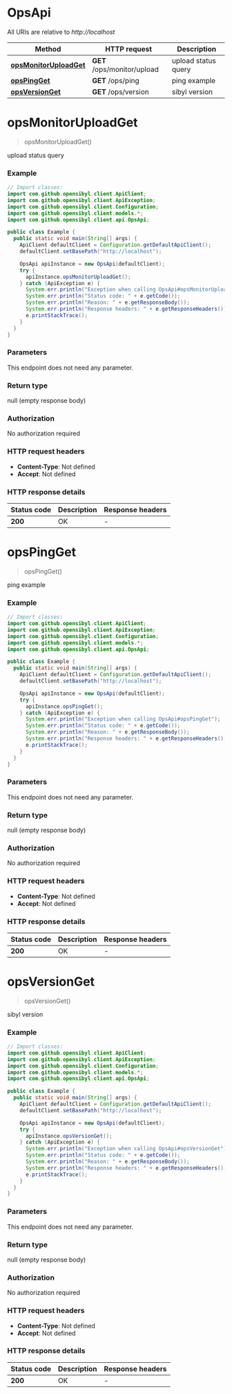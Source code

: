 # OpsApi

All URIs are relative to *http://localhost*

| Method | HTTP request | Description |
|------------- | ------------- | -------------|
| [**opsMonitorUploadGet**](OpsApi.md#opsMonitorUploadGet) | **GET** /ops/monitor/upload | upload status query |
| [**opsPingGet**](OpsApi.md#opsPingGet) | **GET** /ops/ping | ping example |
| [**opsVersionGet**](OpsApi.md#opsVersionGet) | **GET** /ops/version | sibyl version |


<a name="opsMonitorUploadGet"></a>
# **opsMonitorUploadGet**
> opsMonitorUploadGet()

upload status query

### Example
```java
// Import classes:
import com.github.opensibyl.client.ApiClient;
import com.github.opensibyl.client.ApiException;
import com.github.opensibyl.client.Configuration;
import com.github.opensibyl.client.models.*;
import com.github.opensibyl.client.api.OpsApi;

public class Example {
  public static void main(String[] args) {
    ApiClient defaultClient = Configuration.getDefaultApiClient();
    defaultClient.setBasePath("http://localhost");

    OpsApi apiInstance = new OpsApi(defaultClient);
    try {
      apiInstance.opsMonitorUploadGet();
    } catch (ApiException e) {
      System.err.println("Exception when calling OpsApi#opsMonitorUploadGet");
      System.err.println("Status code: " + e.getCode());
      System.err.println("Reason: " + e.getResponseBody());
      System.err.println("Response headers: " + e.getResponseHeaders());
      e.printStackTrace();
    }
  }
}
```

### Parameters
This endpoint does not need any parameter.

### Return type

null (empty response body)

### Authorization

No authorization required

### HTTP request headers

 - **Content-Type**: Not defined
 - **Accept**: Not defined

### HTTP response details
| Status code | Description | Response headers |
|-------------|-------------|------------------|
| **200** | OK |  -  |

<a name="opsPingGet"></a>
# **opsPingGet**
> opsPingGet()

ping example

### Example
```java
// Import classes:
import com.github.opensibyl.client.ApiClient;
import com.github.opensibyl.client.ApiException;
import com.github.opensibyl.client.Configuration;
import com.github.opensibyl.client.models.*;
import com.github.opensibyl.client.api.OpsApi;

public class Example {
  public static void main(String[] args) {
    ApiClient defaultClient = Configuration.getDefaultApiClient();
    defaultClient.setBasePath("http://localhost");

    OpsApi apiInstance = new OpsApi(defaultClient);
    try {
      apiInstance.opsPingGet();
    } catch (ApiException e) {
      System.err.println("Exception when calling OpsApi#opsPingGet");
      System.err.println("Status code: " + e.getCode());
      System.err.println("Reason: " + e.getResponseBody());
      System.err.println("Response headers: " + e.getResponseHeaders());
      e.printStackTrace();
    }
  }
}
```

### Parameters
This endpoint does not need any parameter.

### Return type

null (empty response body)

### Authorization

No authorization required

### HTTP request headers

 - **Content-Type**: Not defined
 - **Accept**: Not defined

### HTTP response details
| Status code | Description | Response headers |
|-------------|-------------|------------------|
| **200** | OK |  -  |

<a name="opsVersionGet"></a>
# **opsVersionGet**
> opsVersionGet()

sibyl version

### Example
```java
// Import classes:
import com.github.opensibyl.client.ApiClient;
import com.github.opensibyl.client.ApiException;
import com.github.opensibyl.client.Configuration;
import com.github.opensibyl.client.models.*;
import com.github.opensibyl.client.api.OpsApi;

public class Example {
  public static void main(String[] args) {
    ApiClient defaultClient = Configuration.getDefaultApiClient();
    defaultClient.setBasePath("http://localhost");

    OpsApi apiInstance = new OpsApi(defaultClient);
    try {
      apiInstance.opsVersionGet();
    } catch (ApiException e) {
      System.err.println("Exception when calling OpsApi#opsVersionGet");
      System.err.println("Status code: " + e.getCode());
      System.err.println("Reason: " + e.getResponseBody());
      System.err.println("Response headers: " + e.getResponseHeaders());
      e.printStackTrace();
    }
  }
}
```

### Parameters
This endpoint does not need any parameter.

### Return type

null (empty response body)

### Authorization

No authorization required

### HTTP request headers

 - **Content-Type**: Not defined
 - **Accept**: Not defined

### HTTP response details
| Status code | Description | Response headers |
|-------------|-------------|------------------|
| **200** | OK |  -  |

